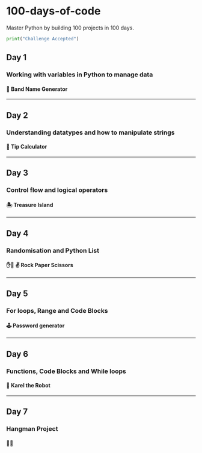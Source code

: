 # 100-days-of-code

Master Python by building 100 projects in 100 days.

```python
print("Challenge Accepted")
```
## Day 1
### Working with variables in Python to manage data
#### 🎹 Band Name Generator
---
## Day 2
### Understanding datatypes and how to manipulate strings
#### 💸 Tip Calculator
---
## Day 3
### Control flow and logical operators
#### 🏝️ Treasure Island 
---
## Day 4
### Randomisation and Python List
#### ✋👊 ✌️ Rock Paper Scissors
---
## Day 5
### For loops, Range and Code Blocks
#### 🕹️ Password generator
---

## Day 6
### Functions, Code Blocks and While loops
#### 🤖 Karel the Robot

---
## Day 7
### Hangman Project
#### 👨‍🚀


